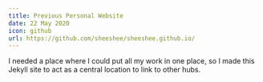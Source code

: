 ```yaml
---
title: Previous Personal Website
date: 22 May 2020
icon: github
url: https://github.com/sheeshee/sheeshee.github.io/
---
```


I needed a place where I could put all my
work in one place, so I made this Jekyll
site to act as a central location to link to
other hubs.
